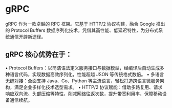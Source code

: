 # gRPC

gRPC 作为一款卓越的 RPC 框架。它基于 HTTP/2 协议构建，融合 Google 推出的 Protocol Buffers 数据序列化技术，凭借其高性能、低延迟特性，为分布式系统通信开辟新途径。

## gRPC 核心优势在于：
• Protocol Buffers：以简洁语法定义服务接口与数据模型，经编译后自动生成多种语言代码，实现数据高效序列化，性能超越 JSON 等传统格式数倍。
• 多语言无缝对接：全面支持 Java、Go、Python 等主流语言，轻松打造跨语言微服务架构，满足企业多样化技术选型需求。
• HTTP/2 协议赋能：借助多路复用、请求响应双向流、头部压缩等特性，削减网络往返次数，提升带宽利用率，保障移动设备通信续航。